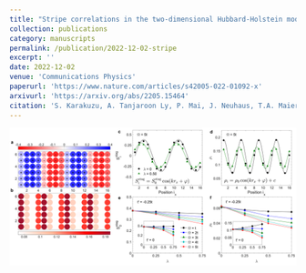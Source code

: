 ```yaml
---
title: "Stripe correlations in the two-dimensional Hubbard-Holstein model"
collection: publications
category: manuscripts
permalink: /publication/2022-12-02-stripe
excerpt: ''
date: 2022-12-02
venue: 'Communications Physics'
paperurl: 'https://www.nature.com/articles/s42005-022-01092-x'
arxivurl: 'https://arxiv.org/abs/2205.15464'
citation: 'S. Karakuzu, A. Tanjaroon Ly, P. Mai, J. Neuhaus, T.A. Maier, S. Johnston. &quot;Stripe correlations in the two-dimensional Hubbard-Holstein model.&quot; <i>Physical Review B</i>. 5, 311 (2022)'
---
```

![](/images/stripe_fig1.png)
